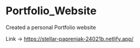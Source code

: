 # Portfolio_Website

Created a personal Portfolio website

Link -> https://stellar-paprenjak-24021b.netlify.app/
